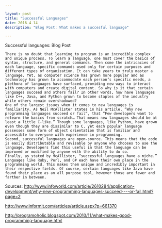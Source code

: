 ```yaml
---

layout: post
title: "Successful Languages"
date: 2016-4-14
description: "Blog Post: What makes a succesful language"

---
```


Successful languages: Blog Post


	There is no doubt that learning to program is an incredibly complex and unique process. To learn a language, one must cover the basics of syntax, structure, and general commands. Then come the intricacies of each language, specific commands used only for certain purposes and different types of organization. It can take years to truly master a language. Yet, as computer science has grown more popular and as technology has grown to accommodate each person’s specific needs, a plethora of languages have surfaced, providing new ways to interact with computers and create digital content. So why is it that certain languages succeed and others fail? In other words, how have languages like C++, Java, and Python grown to become staples of the industry while others remain overshadowed?
	One of the largest issues when it comes to new languages is familiarity. As Neil McAllister states in his article, “Why new programming languages succeed or fail”, that “Few developers want to relearn the basics from scratch… That means new languages should be at least a little C-like.” Though some languages, like Python, have grown even though they are dissimilar to C, yet each popular language possesses some form of object orientation that is familiar and accessible to everyone with experience in programming. 
	Second, successful languages are open-source. This means that the code is easily distributable and revisable by anyone who chooses to use the language. Developers find this useful in that the language can be improved or modified by anyone with the ability to do so. 
	Finally, as stated by McAllister, “successful languages have a niche.” Languages like Ruby, Perl, and C# each have their own place in the programming world. This makes them unique and incredibly important in their respective fields. Of course, certain languages like Java have found their place as an all purpose tool, however those are fewer and farther in between. 


Sources:
http://www.infoworld.com/article/2610284/application-development/why-new-programming-languages-succeed----or-fail.html?page=2

http://www.informit.com/articles/article.aspx?p=661370

http://programoholic.blogspot.com/2010/11/what-makes-good-programming-language.html


